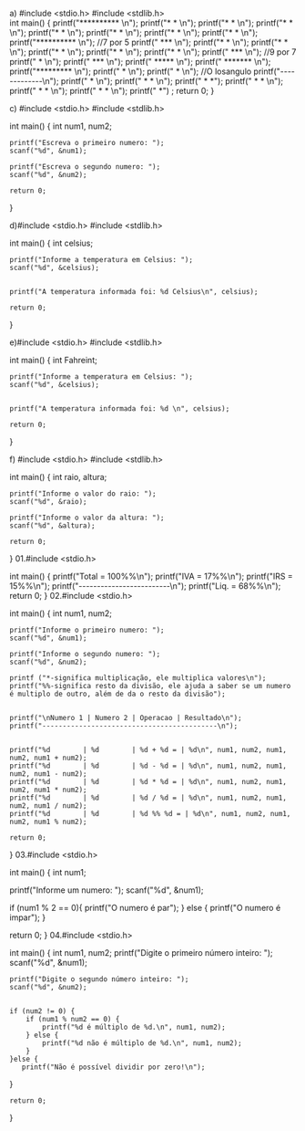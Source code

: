 a)
#include <stdio.h>
 #include <stdlib.h>           
int main() {
   printf("********** \n");
    printf("*        * \n");
    printf("*        * \n");
    printf("*        * \n");
    printf("*        * \n");
    printf("*        * \n");
    printf("*        * \n");
    printf("*        * \n");
    printf("********** \n");
    //7 por 5
    printf(" *** \n");
    printf("*   * \n");
    printf("*   * \n");
    printf("*   * \n");
    printf("*   * \n");
    printf("*   * \n");
    printf(" *** \n");
    //9 por 7
    printf("    * \n");
    printf("   *** \n");
    printf("  ***** \n");
    printf(" ******* \n");
    printf("********* \n");
    printf("   * \n");
    printf("   * \n");
    //O losangulo
    printf("-------------\n");
    printf("      *    \n");
    printf("    *  *  \n");
    printf("   *    *");
    printf("  *      * \n");
    printf("   *    * \n");
    printf("    *  * \n");
    printf("      *") ;
  return 0;
}

c)
#include <stdio.h>
#include <stdlib.h>           

int main() {
    int num1, num2;  

    printf("Escreva o primeiro numero: ");
    scanf("%d", &num1);  

    printf("Escreva o segundo numero: ");
    scanf("%d", &num2);  

    return 0;
}



d)#include <stdio.h>
#include <stdlib.h>

int main() {
    int celsius;  

    
    printf("Informe a temperatura em Celsius: ");
    scanf("%d", &celsius);  

    
    printf("A temperatura informada foi: %d Celsius\n", celsius);

    return 0;
}


   

e)#include <stdio.h>
#include <stdlib.h>

int main() {
    int Fahreint;  

    
    printf("Informe a temperatura em Celsius: ");
    scanf("%d", &celsius);  

    
    printf("A temperatura informada foi: %d \n", celsius);

    return 0;
}




f)
#include <stdio.h>
#include <stdlib.h>           

int main() {
    int raio, altura;

    printf("Informe o valor do raio: ");
    scanf("%d", &raio);

    printf("Informe o valor da altura: ");
    scanf("%d", &altura);

    return 0;
}
 01.#include <stdio.h>
            
int main() {
 printf("Total      =        100%%\n");
 printf("IVA        =         17%%\n");
 printf("IRS        =         15%%\n");
 printf("-------------------------\n");
 printf("Liq.      =          68%%\n");
  return 0;
}
02.#include <stdio.h>

int main() {
    int num1, num2;

    
    printf("Informe o primeiro numero: ");
    scanf("%d", &num1);

    printf("Informe o segundo numero: ");
    scanf("%d", &num2);

    printf ("*-significa multiplicação, ele multiplica valores\n");
    printf("%%-significa resto da divisão, ele ajuda a saber se um numero é multiplo de outro, além de da o resto da divisão");

    
    printf("\nNumero 1 | Numero 2 | Operacao | Resultado\n");
    printf("-------------------------------------------\n");

    
    printf("%d        | %d        | %d + %d = | %d\n", num1, num2, num1, num2, num1 + num2);
    printf("%d        | %d        | %d - %d = | %d\n", num1, num2, num1, num2, num1 - num2);
    printf("%d        | %d        | %d * %d = | %d\n", num1, num2, num1, num2, num1 * num2);
    printf("%d        | %d        | %d / %d = | %d\n", num1, num2, num1, num2, num1 / num2);
    printf("%d        | %d        | %d %% %d = | %d\n", num1, num2, num1, num2, num1 % num2);

    return 0;
}
03.#include <stdio.h>
            
int main() {
  int num1;

  printf("Informe um numero: ");
  scanf("%d", &num1);

  if (num1 % 2 == 0){
    printf("O numero é par");
  } else
  {
    printf("O numero é impar");
  }

  return 0;
}
04.#include <stdio.h>

int main() {
    int num1, num2;
    printf("Digite o primeiro número inteiro: ");
    scanf("%d", &num1);

    printf("Digite o segundo número inteiro: ");
    scanf("%d", &num2);

    
    if (num2 != 0) {
        if (num1 % num2 == 0) {
            printf("%d é múltiplo de %d.\n", num1, num2);
        } else {
            printf("%d não é múltiplo de %d.\n", num1, num2);
        }
    }else {
       printf("Não é possível dividir por zero!\n");
   }

    return 0;
}
